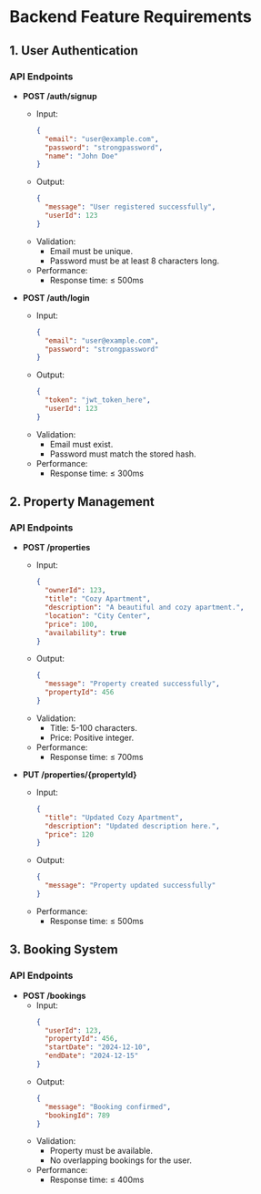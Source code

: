 # Backend Feature Requirements

## 1. User Authentication

### API Endpoints

- **POST /auth/signup**
  - Input:
    ```json
    {
      "email": "user@example.com",
      "password": "strongpassword",
      "name": "John Doe"
    }
    ```
  - Output:
    ```json
    {
      "message": "User registered successfully",
      "userId": 123
    }
    ```
  - Validation:
    - Email must be unique.
    - Password must be at least 8 characters long.
  - Performance:
    - Response time: ≤ 500ms

- **POST /auth/login**
  - Input:
    ```json
    {
      "email": "user@example.com",
      "password": "strongpassword"
    }
    ```
  - Output:
    ```json
    {
      "token": "jwt_token_here",
      "userId": 123
    }
    ```
  - Validation:
    - Email must exist.
    - Password must match the stored hash.
  - Performance:
    - Response time: ≤ 300ms

## 2. Property Management

### API Endpoints

- **POST /properties**
  - Input:
    ```json
    {
      "ownerId": 123,
      "title": "Cozy Apartment",
      "description": "A beautiful and cozy apartment.",
      "location": "City Center",
      "price": 100,
      "availability": true
    }
    ```
  - Output:
    ```json
    {
      "message": "Property created successfully",
      "propertyId": 456
    }
    ```
  - Validation:
    - Title: 5-100 characters.
    - Price: Positive integer.
  - Performance:
    - Response time: ≤ 700ms

- **PUT /properties/{propertyId}**
  - Input:
    ```json
    {
      "title": "Updated Cozy Apartment",
      "description": "Updated description here.",
      "price": 120
    }
    ```
  - Output:
    ```json
    {
      "message": "Property updated successfully"
    }
    ```
  - Performance:
    - Response time: ≤ 500ms

## 3. Booking System

### API Endpoints

- **POST /bookings**
  - Input:
    ```json
    {
      "userId": 123,
      "propertyId": 456,
      "startDate": "2024-12-10",
      "endDate": "2024-12-15"
    }
    ```
  - Output:
    ```json
    {
      "message": "Booking confirmed",
      "bookingId": 789
    }
    ```
  - Validation:
    - Property must be available.
    - No overlapping bookings for the user.
  - Performance:
    - Response time: ≤ 400ms
